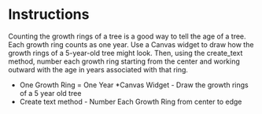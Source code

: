 # Instructions  

Counting the growth rings of a tree is a good way to tell the age of a tree. Each growth ring counts as one year. Use a Canvas widget to draw how the growth rings of a 5-year-old tree might look. Then, using the create_text method, number each growth ring starting from the center and working outward with the age in years associated with that ring.


* One Growth Ring = One Year
*Canvas Widget - Draw the growth rings of a 5 year old tree
* Create text method - Number Each Growth Ring from center to edge 